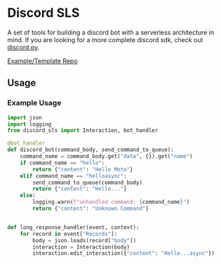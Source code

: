 # Discord SLS

A set of tools for building a discord bot with a serverless architecture in mind. If you are looking for a more complete discord sdk, check out [discord.py](https://github.com/Rapptz/discord.py).


[Example/Template Repo](https://github.com/beverts312/discord-bot-template)


## Usage

### Example Usage
```py
import json
import logging
from discord_sls import Interaction, bot_handler

@bot_handler
def discord_bot(command_body, send_command_to_queue):
    command_name = command_body.get("data", {}).get("name")
    if command_name == "hello":
        return {"content": "Hello Moto"}
    elif command_name == "helloasync":
        send_command_to_queue(command_body)
        return {"content": "Hello..."}
    else:
        logging.warn(f"unhandled command: {command_name}")
        return {"content": "Unknown Command"}


def long_response_handler(event, context):
    for record in event["Records"]:
        body = json.loads(record["body"])
        interaction = Interaction(body)
        interaction.edit_interaction({"content": "Hello...async"})
```